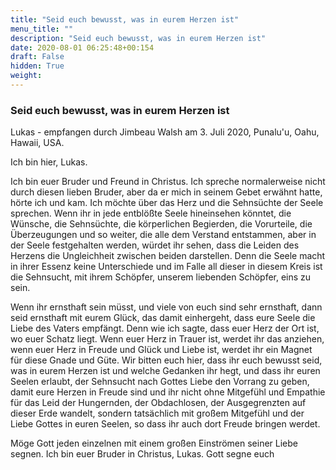 ```yaml
---
title: "Seid euch bewusst, was in eurem Herzen ist"
menu_title: ""
description: "Seid euch bewusst, was in eurem Herzen ist"
date: 2020-08-01 06:25:48+00:154
draft: False
hidden: True
weight:
---
```

### Seid euch bewusst, was in eurem Herzen ist

Lukas - empfangen durch Jimbeau Walsh am 3. Juli 2020, Punalu'u, Oahu, Hawaii, USA.

Ich bin hier, Lukas.

Ich bin euer Bruder und Freund in Christus. Ich spreche normalerweise nicht durch diesen lieben Bruder, aber da er mich in seinem Gebet erwähnt hatte, hörte ich und kam. Ich möchte über das Herz und die Sehnsüchte der Seele sprechen. Wenn ihr in jede entblößte Seele hineinsehen könntet, die Wünsche, die Sehnsüchte, die körperlichen Begierden, die Vorurteile, die Überzeugungen und so weiter, die alle dem Verstand entstammen, aber in der Seele festgehalten werden, würdet ihr sehen, dass die Leiden des Herzens die Ungleichheit zwischen beiden darstellen. Denn die Seele macht in ihrer Essenz keine Unterschiede und im Falle all dieser in diesem Kreis ist die Sehnsucht, mit ihrem Schöpfer, unserem liebenden Schöpfer, eins zu sein.

Wenn ihr ernsthaft sein müsst, und viele von euch sind sehr ernsthaft, dann seid ernsthaft mit eurem Glück, das damit einhergeht, dass eure Seele die Liebe des Vaters empfängt. Denn wie ich sagte, dass euer Herz der Ort ist, wo euer Schatz liegt. Wenn euer Herz in Trauer ist, werdet ihr das anziehen, wenn euer Herz in Freude und Glück und Liebe ist, werdet ihr ein Magnet für diese Gnade und Güte. Wir bitten euch hier, dass ihr euch bewusst seid, was in eurem Herzen ist und welche Gedanken ihr hegt, und dass ihr euren Seelen erlaubt, der Sehnsucht nach Gottes Liebe den Vorrang zu geben, damit eure Herzen in Freude sind und ihr nicht ohne Mitgefühl und Empathie für das Leid der Hungernden, der Obdachlosen, der Ausgegrenzten auf dieser Erde wandelt, sondern tatsächlich mit großem Mitgefühl und der Liebe Gottes in euren Seelen, so dass ihr auch dort Freude bringen werdet.

Möge Gott jeden einzelnen mit einem großen Einströmen seiner Liebe segnen. Ich bin euer Bruder in Christus, Lukas. Gott segne euch
